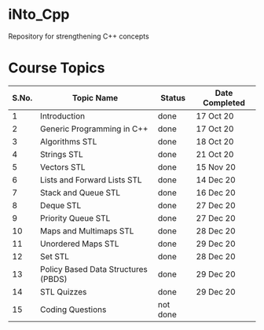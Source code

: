 # iNto_Cpp
Repository for strengthening C++ concepts

# Course Topics

S.No. | Topic Name| Status | Date Completed |
------|-----------|--------|------|
1 | Introduction | done | 17 Oct 20 |
2 | Generic Programming in C++ | done | 17 Oct 20 |
3 | Algorithms STL | done | 18 Oct 20 |
4 | Strings STL | done | 21 Oct 20 |
5 | Vectors STL | done | 15 Nov 20 |
6 | Lists and Forward Lists STL | done | 14 Dec 20 |
7 | Stack and Queue STL | done | 16 Dec 20 |
8 | Deque STL | done | 27 Dec 20 |
9 | Priority Queue STL | done | 27 Dec 20 |
10 | Maps and Multimaps STL | done | 28 Dec 20 |
11 | Unordered Maps STL | done | 29 Dec 20 |
12 | Set STL | done | 28 Dec 20 |
13 | Policy Based Data Structures (PBDS) | done | 29 Dec 20 |
14 | STL Quizzes | done | 29 Dec 20 |
15 | Coding Questions | not done | |

